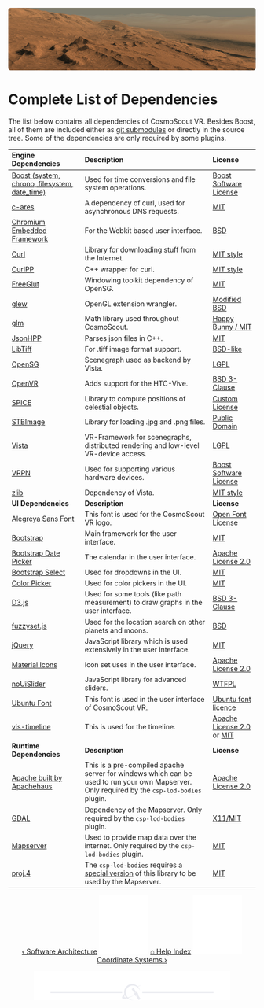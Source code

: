 <p align="center"> 
  <img src ="img/banner-mars.jpg" />
</p>

# Complete List of Dependencies

The list below contains all dependencies of CosmoScout VR. Besides Boost, all of them are included either as [git submodules](../externals) or directly in the source tree.
Some of the dependencies are only required by some plugins.

| Engine Dependencies | Description | License |
|:---|:---|:---|
| [Boost (system, chrono, filesystem, date_time)](http://www.boost.org) | Used for time conversions and file system operations. | [Boost Software License](http://www.boost.org/LICENSE_1_0.txt) |
| [c-ares](https://c-ares.haxx.se) | A dependency of curl, used for asynchronous DNS requests. | [MIT](https://c-ares.haxx.se/license.html) |
| [Chromium Embedded Framework](https://bitbucket.org/chromiumembedded/cef) | For the Webkit based user interface. | [BSD](https://bitbucket.org/chromiumembedded/cef/raw/a5a5e7ff08129f4122437dfdbba93d2a746c5c59/LICENSE.txt) |
| [Curl](https://curl.haxx.se) | Library for downloading stuff from the Internet. | [MIT style](https://curl.haxx.se/legal/licmix.html) |
| [CurlPP](https://github.com/jpbarrette/curlpp) | C++ wrapper for curl. | [MIT style](https://github.com/jpbarrette/curlpp/blob/master/doc/LICENSE) |
| [FreeGlut](https://sourceforge.net/p/freeglut) | Windowing toolkit dependency of OpenSG. | [MIT](https://sourceforge.net/p/freeglut/code/HEAD/tree/trunk/freeglut/freeglut/COPYING) |
| [glew](http://glew.sourceforge.net) | OpenGL extension wrangler. | [Modified BSD](http://glew.sourceforge.net/glew.txt) |
| [glm](https://glm.g-truc.net) | Math library used throughout CosmoScout. | [Happy Bunny / MIT](https://glm.g-truc.net/copying.txt) |
| [JsonHPP](https://github.com/nlohmann/json) | Parses json files in C++. | [MIT](https://github.com/nlohmann/json/blob/develop/LICENSE.MIT) |
| [LibTiff](http://www.libtiff.org) | For .tiff image format support. | [BSD-like](http://www.libtiff.org/misc.html) |
| [OpenSG](https://sourceforge.net/p/opensg) | Scenegraph used as backend by Vista. | [LGPL](https://sourceforge.net/p/opensg/code/ci/master/tree/COPYING) |
| [OpenVR](https://github.com/ValveSoftware/openvr) | Adds support for the HTC-Vive. | [BSD 3-Clause](https://github.com/ValveSoftware/openvr/blob/master/LICENSE) |
| [SPICE](https://naif.jpl.nasa.gov/naif) | Library to compute positions of celestial objects. | [Custom License](https://naif.jpl.nasa.gov/naif/rules.html) |
| [STBImage](https://github.com/nothings/stb) | Library for loading .jpg and .png files. | [Public Domain](https://github.com/nothings/stb/blob/master/docs/why_public_domain.md) |
| [Vista](https://sourceforge.net/projects/vistavrtoolkit/) | VR-Framework for scenegraphs, distributed rendering and low-level VR-device access. | [LGPL](https://sourceforge.net/projects/vistavrtoolkit/) |
| [VRPN](https://github.com/vrpn/vrpn) | Used for supporting various hardware devices. | [Boost Software License](https://github.com/vrpn/vrpn/wiki/License) |
| [zlib](https://zlib.net) | Dependency of Vista. | [MIT style](https://zlib.net/zlib_license.html) |
| **UI Dependencies** | **Description** | **License** |
| [Alegreya Sans Font](https://fonts.google.com/specimen/Alegreya+Sans) | This font is used for the CosmoScout VR logo. | [Open Font License ](https://fonts.google.com/specimen/Alegreya+Sans) |
| [Bootstrap](https://github.com/twbs/bootstrap) | Main framework for the user interface. | [MIT](https://github.com/twbs/bootstrap/blob/master/LICENSE) |
| [Bootstrap Date Picker](https://github.com/uxsolutions/bootstrap-datepicker) | The calendar in the user interface. | [Apache License 2.0](https://github.com/uxsolutions/bootstrap-datepicker/blob/master/LICENSE) |
| [Bootstrap Select](https://github.com/snapappointments/bootstrap-select/) | Used for dropdowns in the UI. | [MIT](https://github.com/snapappointments/bootstrap-select/blob/v1.13.0-dev/LICENSE) |
| [Color Picker](https://tovic.github.io/color-picker/) | Used for color pickers in the UI. | [MIT](https://github.com/tovic/color-picker/blob/master/LICENSE) |
| [D3.js](https://github.com/d3/d3) | Used for some tools (like path measurement) to draw graphs in the user interface. | [BSD 3-Clause](https://github.com/d3/d3/blob/master/LICENSE) |
| [fuzzyset.js](https://github.com/Glench/fuzzyset.js) | Used for the location search on other planets and moons. | [BSD](https://github.com/Glench/fuzzyset.js) |
| [jQuery](https://jquery.org) | JavaScript library which is used extensively in the user interface. | [MIT](https://jquery.org/license/) |
| [Material Icons](https://github.com/google/material-design-icons) | Icon set uses in the user interface. | [Apache License 2.0](https://github.com/google/material-design-icons/blob/master/LICENSE) |
| [noUiSlider](https://refreshless.com/nouislider) | JavaScript library for advanced sliders. | [WTFPL](http://www.wtfpl.net/about/) |
| [Ubuntu Font](https://design.ubuntu.com/font) | This font is used in the user interface of CosmoScout VR. | [Ubuntu font licence](https://www.ubuntu.com/legal/terms-and-policies/font-licence) |
| [vis-timeline](https://github.com/visjs/vis-timeline) | This is used for the timeline. | [Apache License 2.0](https://github.com/visjs/vis-timeline/blob/master/LICENSE-APACHE-2.0) or [MIT](https://github.com/visjs/vis-timeline/blob/master/LICENSE-MIT)|
| **Runtime Dependencies** | **Description** | **License** |
| [Apache built by Apachehaus](https://www.apachehaus.com/cgi-bin/download.plx) | This is a pre-compiled apache server for windows which can be used to run your own Mapserver. Only required by the `csp-lod-bodies` plugin. | [Apache License 2.0](https://www.apache.org/licenses/) |
| [GDAL](https://trac.osgeo.org/gdal) | Dependency of the Mapserver. Only required by the `csp-lod-bodies` plugin. | [X11/MIT](https://trac.osgeo.org/gdal/wiki/FAQGeneral#WhatlicensedoesGDALOGRuse) |
| [Mapserver](http://mapserver.org) | Used to provide map data over the internet. Only required by the `csp-lod-bodies` plugin. | [MIT](http://mapserver.org/copyright.html) |
| [proj.4](https://proj.org) | The `csp-lod-bodies` requires a [special version](https://github.com/cosmoscout/proj.4) of this library to be used by the Mapserver. | [MIT](https://proj.org/about.html) |

<p align="center">
  <a href="architecture.md">&lsaquo; Software Architecture</a>
  <img src ="img/nav-vspace.svg"/>
  <a href="README.md">&#8962; Help Index</a>
  <img src ="img/nav-vspace.svg"/>
  <a href="coordinate-systems.md">Coordinate Systems &rsaquo;</a>
</p>

<p align="center"><img src ="img/hr.svg"/></p>